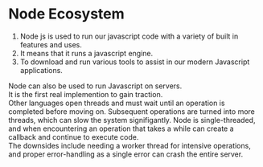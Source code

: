 # Node Ecosystem  

1. Node js is used to run our javascript code with a variety of built in features and uses.  
2. It means that it runs a javascript engine.  
3. To download and run various tools to assist in our modern Javascript applications.  

Node can also be used to run Javascript on servers.  
It is the first real implemention to gain traction.  
Other languages open threads and must wait until an operation is completed before moving on. Subsequent operations are turned into more threads, which can slow the system signifigantly. Node is single-threaded, and when encountering an operation that takes a while can create a callback and continue to execute code.  
The downsides include needing a worker thread for intensive operations, and proper error-handling as a single error can crash the entire server.  
